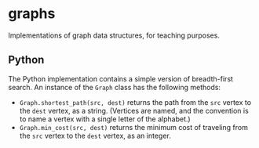 # graphs
Implementations of graph data structures, for teaching purposes.

## Python

The Python implementation contains a simple version of breadth-first search. An
instance of the `Graph` class has the following methods:
- `Graph.shortest_path(src, dest)` returns the path from the `src` vertex to the
  `dest` vertex, as a string. (Vertices are named, and the convention is to name
  a vertex with a single letter of the alphabet.)
- `Graph.min_cost(src, dest)` returns the minimum cost of traveling from the
  `src` vertex to the `dest` vertex, as an integer.
